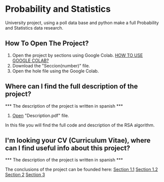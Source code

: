 # Probability and Statistics
University project, using a poll data base and python make a full Probability and Statistics data research.

## How To Open The Project?
1. Open the project by sections using Google Colab. [HOW TO USE GOOGLE COLAB?](https://research.google.com/colaboratory/faq.html)
2. Download the "Seccion(number)" file.
3. Open the hole file using the Google Colab.

## Where can I find the full description of the project?
*** The description of the project is written in spanish ***

1. [Open](https://github.com/juanfranciscocis/Probability-and-Statistics/blob/2e3a14b95802e490626d00d5e9e6de8612736479/Description.pdf) "Description.pdf" file. 

In this file you will find the full code and description of the RSA algorithm.

## I'm looking your CV (Curriculum Vitae), where can I find useful info about this project? 
*** The description of the project is written in spanish ***

The conclusions of the project can be founded here:
[Section 1.1](https://github.com/juanfranciscocis/Probability-and-Statistics/blob/2e3a14b95802e490626d00d5e9e6de8612736479/Seccion%201.1/Seccion%201.1.pdf)
[Section 1.2](https://github.com/juanfranciscocis/Probability-and-Statistics/blob/2e3a14b95802e490626d00d5e9e6de8612736479/Seccion%201.2/Seccion1.2.pdf)
[Section 2](https://github.com/juanfranciscocis/Probability-and-Statistics/blob/2e3a14b95802e490626d00d5e9e6de8612736479/Seccion%202/Seccion2.pdf)
[Section 3](https://github.com/juanfranciscocis/Probability-and-Statistics/blob/2e3a14b95802e490626d00d5e9e6de8612736479/Seccion%203/Seccion3.pdf)


